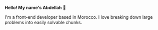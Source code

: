 **Hello! My name's Abdellah** 👋

I'm a front-end developer based in Morocco. I love breaking down large problems into easily solvable chunks. 

<!---
AbdellahBahsine/AbdellahBahsine is a ✨ special ✨ repository because its `README.md` (this file) appears on your GitHub profile.
You can click the Preview link to take a look at your changes.
--->
